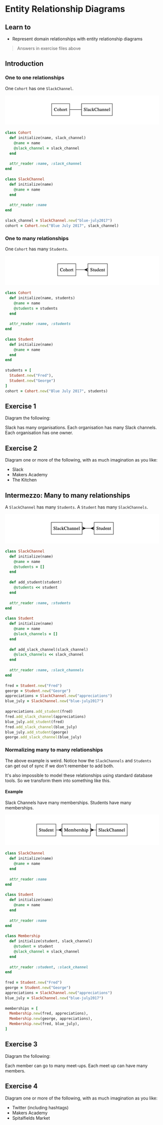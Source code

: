 Entity Relationship Diagrams
============================

## Learn to

* Represent domain relationships with entity relationship diagrams

>Answers in exercise files above

## Introduction

### One to one relationships

One `Cohort` has one `SlackChannel`.

![one-to-one relationship](./diagrams/one-to-one.png)

```ruby
class Cohort
  def initialize(name, slack_channel)
    @name = name
    @slack_channel = slack_channel
  end

  attr_reader :name, :slack_channel
end

class SlackChannel
  def initialize(name)
    @name = name
  end

  attr_reader :name
end

slack_channel = SlackChannel.new("blue-july2017")
cohort = Cohort.new("Blue July 2017", slack_channel)
```

### One to many relationships

One `Cohort` has many `Students`.

![one-to-many relationship](./diagrams/one-to-many.png)

```ruby
class Cohort
  def initialize(name, students)
    @name = name
    @students = students
  end

  attr_reader :name, :students
end

class Student
  def initialize(name)
    @name = name
  end
end

students = [
  Student.new("Fred"),
  Student.new("George")
]
cohort = Cohort.new("Blue July 2017", students)
```

## Exercise 1

Diagram the following:

Slack has many organisations. Each organisation has many Slack channels. Each organisation has one owner.

## Exercise 2

Diagram one or more of the following, with as much imagination as you like:

* Slack
* Makers Academy
* The Kitchen

## Intermezzo: Many to many relationships

A `SlackChannel` has many `Students`.
A `Student` has many `SlackChannels`.

![many-to-many relationship](./diagrams/many-to-many1.png)

```ruby
class SlackChannel
  def initialize(name)
    @name = name
    @students = []
  end

  def add_student(student)
    @students << student
  end

  attr_reader :name, :students
end

class Student
  def initialize(name)
    @name = name
    @slack_channels = []
  end

  def add_slack_channel(slack_channel)
    @slack_channels << slack_channel
  end

  attr_reader :name, :slack_channels
end

fred = Student.new("Fred")
george = Student.new("George")
appreciations = SlackChannel.new("appreciations")
blue_july = SlackChannel.new("blue-july2017")

appreciations.add_student(fred)
fred.add_slack_channel(appreciations)
blue_july.add_student(fred)
fred.add_slack_channel(blue_july)
blue_july.add_student(george)
george.add_slack_channel(blue_july)
```

### Normalizing many to many relationships

The above example is weird. Notice how the `SlackChannels` and `Students` can get out of sync if we don't remember to add both.

It's also impossible to model these relationships using standard database tools. So we transform them into something like this.

#### Example

Slack Channels have many memberships.
Students have many memberships.

![many-to-many relationship](./diagrams/many-to-many2.png)

```ruby
class SlackChannel
  def initialize(name)
    @name = name
  end

  attr_reader :name
end

class Student
  def initialize(name)
    @name = name
  end

  attr_reader :name
end

class Membership
  def initialize(student, slack_channel)
    @student = student
    @slack_channel = slack_channel
  end

  attr_reader :student, :slack_channel
end

fred = Student.new("Fred")
george = Student.new("George")
appreciations = SlackChannel.new("appreciations")
blue_july = SlackChannel.new("blue-july2017")

memberships = [
  Membership.new(fred, appreciations),
  Membership.new(george, appreciations),
  Membership.new(fred, blue_july),
]
```

## Exercise 3

Diagram the following:

Each member can go to many meet-ups. Each meet up can have many members.

## Exercise 4

Diagram one or more of the following, with as much imagination as you like:

* Twitter (including hashtags)
* Makers Academy
* Spitalfields Market
